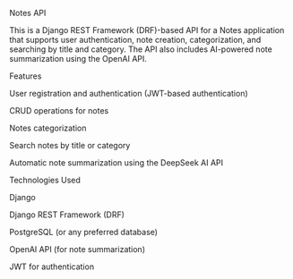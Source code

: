 Notes API

This is a Django REST Framework (DRF)-based API for a Notes application that supports user authentication, note creation, categorization, and searching by title and category. The API also includes AI-powered note summarization using the OpenAI API.

Features

User registration and authentication (JWT-based authentication)

CRUD operations for notes

Notes categorization

Search notes by title or category

Automatic note summarization using the DeepSeek AI API

Technologies Used

Django

Django REST Framework (DRF)

PostgreSQL (or any preferred database)

OpenAI API (for note summarization)

JWT for authentication


